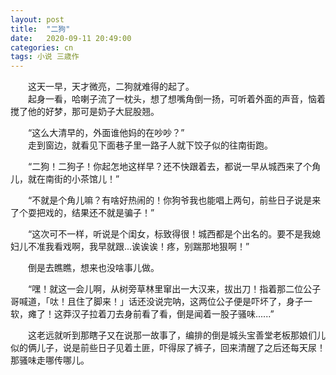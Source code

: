 ```yaml
---
layout: post
title:  "二狗"
date:   2020-09-11 20:49:00
categories: cn
tags: 小说 三歳作
---
```



&emsp;&emsp;这天一早，天才微亮，二狗就难得的起了。<br>
&emsp;&emsp;起身一看，哈喇子流了一枕头，想了想嘴角倒一扬，可听着外面的声音，恼着搅了他的好梦，那可是奶子大屁股翘。

&emsp;&emsp;“这么大清早的，外面谁他妈的在吵吵？”<br>
&emsp;&emsp;走到窗边，就看见下面巷子里一路子人就下饺子似的往南街跑。

&emsp;&emsp;“二狗！二狗子！你起怎地这样早？还不快跟着去，都说一早从城西来了个角儿，就在南街的小茶馆儿！”

&emsp;&emsp;“不就是个角儿嘛？有啥好热闹的！你狗爷我也能唱上两句，前些日子说是来了个耍把戏的，结果还不就是骗子！”

&emsp;&emsp;“这次可不一样，听说是个闺女，标致得很！城西都是个出名的。要不是我媳妇儿不准我看戏啊，我早就跟...诶诶诶！疼，别踹那地狠啊！”

&emsp;&emsp;倒是去瞧瞧，想来也没啥事儿做。

&emsp;&emsp;“嘿！就这一会儿啊，从树旁草林里窜出一大汉来，拔出刀！指着那二位公子哥喊道，「呔！且住了脚来！」话还没说完呐，这两位公子便是吓坏了，身子一软，瘫了！这莽汉子拉着刀去身前看了看，倒是闻着一股子骚味......”

&emsp;&emsp;这老远就听到那瞎子又在说那一故事了，编排的倒是城头宝善堂老板那娘们儿似的俩儿子，说是前些日子见着土匪，吓得尿了裤子，回来清醒了之后还每天尿！那骚味走哪传哪儿。

